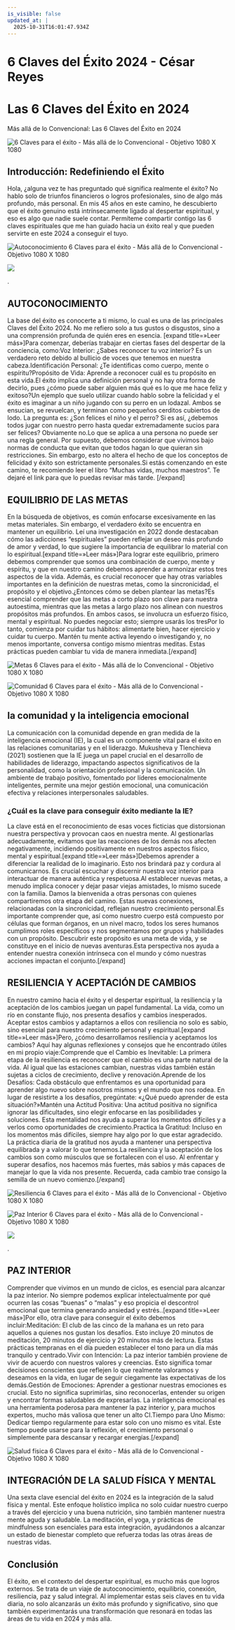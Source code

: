 ```yaml
---
is_visible: false
updated_at: |
  2025-10-31T16:01:47.934Z
---
```


# 6 Claves del Éxito 2024 - César Reyes
# Las 6 Claves del Éxito en 2024
Más allá de lo Convencional: Las 6 Claves del Éxito en 2024
![6 Claves para el éxito - Más allá de lo Convencional - Objetivo 1080 X 1080](https://cesarreyesjaramillo.com/wp-content/uploads/2024/01/paginas-web-1080-x-1080-px.jpg)
## Introducción: Redefiniendo el Éxito
Hola, ¿alguna vez te has preguntado qué significa realmente el éxito? No hablo solo de triunfos financieros o logros profesionales, sino de algo más profundo, más personal. En mis 45 años en este camino, he descubierto que el éxito genuino está intrínsecamente ligado al despertar espiritual, y eso es algo que nadie suele contar. Permíteme compartir contigo las 6 claves espirituales que me han guiado hacia un éxito real y que pueden servirte en este 2024 a conseguir el tuyo.
![Autoconocimiento 6 Claves para el éxito - Más allá de lo Convencional - Objetivo 1080 X 1080](https://cesarreyesjaramillo.com/wp-content/uploads/2024/01/6-1024x1024.jpg)
![](https://cesarreyesjaramillo.com/wp-content/uploads/2023/01/frame-about-nikicivi-3.png)
.
## AUTOCONOCIMIENTO
La base del éxito es conocerte a ti mismo, lo cual es una de las principales Claves del Éxito 2024. No me refiero solo a tus gustos o disgustos, sino a una comprensión profunda de quién eres en esencia. [expand title=»Leer más»]Para comenzar, deberías trabajar en ciertas fases del despertar de la conciencia, como:Voz Interior: ¿Sabes reconocer tu voz interior? Es un verdadero reto debido al bullicio de voces que tenemos en nuestra cabeza.Identificación Personal: ¿Te identificas como cuerpo, mente o espíritu?Propósito de Vida: Aprende a reconocer cuál es tu propósito en esta vida.El éxito implica una definición personal y no hay otra forma de decirlo, pues ¿cómo puede saber alguien más qué es lo que me hace feliz y exitoso?Un ejemplo que suelo utilizar cuando hablo sobre la felicidad y el éxito es imaginar a un niño jugando con su perro en un lodazal. Ambos se ensucian, se revuelcan, y terminan como pequeños cerditos cubiertos de lodo. La pregunta es: ¿Son felices el niño y el perro? Si es así, ¿debemos todos jugar con nuestro perro hasta quedar extremadamente sucios para ser felices? Obviamente no.Lo que se aplica a una persona no puede ser una regla general. Por supuesto, debemos considerar que vivimos bajo normas de conducta que evitan que todos hagan lo que quieran sin restricciones. Sin embargo, esto no altera el hecho de que los conceptos de felicidad y éxito son estrictamente personales.Si estás comenzando en este camino, te recomiendo leer el libro “Muchas vidas, muchos maestros”. Te dejaré el link para que lo puedas revisar más tarde. [/expand]
## EQUILIBRIO DE LAS METAS
En la búsqueda de objetivos, es común enfocarse excesivamente en las metas materiales. Sin embargo, el verdadero éxito se encuentra en mantener un equilibrio. Leí una investigación en 2022 donde destacaban cómo las adicciones “espirituales” pueden reflejar un deseo más profundo de amor y verdad, lo que sugiere la importancia de equilibrar lo material con lo espiritual.[expand title=»Leer más»]Para lograr este equilibrio, primero debemos comprender que somos una combinación de cuerpo, mente y espíritu, y que en nuestro camino debemos aprender a armonizar estos tres aspectos de la vida. Además, es crucial reconocer que hay otras variables importantes en la definición de nuestras metas, como la sincronicidad, el propósito y el objetivo.¿Entonces cómo se deben plantear las metas?Es esencial comprender que las metas a corto plazo son clave para nuestra autoestima, mientras que las metas a largo plazo nos alinean con nuestros propósitos más profundos. En ambos casos, se involucra un esfuerzo físico, mental y espiritual. No puedes negociar esto; siempre usarás los tresPor lo tanto, comienza por cuidar tus hábitos: alimentarte bien, hacer ejercicio y cuidar tu cuerpo. Mantén tu mente activa leyendo o investigando y, no menos importante, conversa contigo mismo mientras meditas. Estas prácticas pueden cambiar tu vida de manera inmediata.[/expand]
![Metas 6 Claves para el éxito - Más allá de lo Convencional - Objetivo 1080 X 1080](https://cesarreyesjaramillo.com/wp-content/uploads/2024/01/7-1024x1024.jpg)
![Comunidad 6 Claves para el éxito - Más allá de lo Convencional - Objetivo 1080 X 1080](https://cesarreyesjaramillo.com/wp-content/uploads/2024/01/8-1024x1024.jpg)
## la comunidad y la inteligencia emocional
La comunicación con la comunidad depende en gran medida de la inteligencia emocional (IE), la cual es un componente vital para el éxito en las relaciones comunitarias y en el liderazgo. Mukusheva y Tlenchieva (2021) sostienen que la IE juega un papel crucial en el desarrollo de habilidades de liderazgo, impactando aspectos significativos de la personalidad, como la orientación profesional y la comunicación. Un ambiente de trabajo positivo, fomentado por líderes emocionalmente inteligentes, permite una mejor gestión emocional, una comunicación efectiva y relaciones interpersonales saludables.
### ¿Cuál es la clave para conseguir éxito mediante la IE?
La clave está en el reconocimiento de esas voces ficticias que distorsionan nuestra perspectiva y provocan caos en nuestra mente. Al gestionarlas adecuadamente, evitamos que las reacciones de los demás nos afecten negativamente, incidiendo positivamente en nuestros aspectos físico, mental y espiritual.[expand title=»Leer más»]Debemos aprender a diferenciar la realidad de lo imaginario. Esto nos brindará paz y cordura al comunicarnos. Es crucial escuchar y discernir nuestra voz interior para interactuar de manera auténtica y respetuosa.Al establecer nuevas metas, a menudo implica conocer y dejar pasar viejas amistades, lo mismo sucede con la familia. Damos la bienvenida a otras personas con quienes compartiremos otra etapa del camino. Estas nuevas conexiones, relacionadas con la sincronicidad, reflejan nuestro crecimiento personal.Es importante comprender que, así como nuestro cuerpo está compuesto por células que forman órganos, en un nivel macro, todos los seres humanos cumplimos roles específicos y nos segmentamos por grupos y habilidades con un propósito. Descubrir este propósito es una meta de vida, y se constituye en el inicio de nuevas aventuras.Esta perspectiva nos ayuda a entender nuestra conexión intrínseca con el mundo y cómo nuestras acciones impactan el conjunto.[/expand]
## RESILIENCIA Y ACEPTACIÓN DE CAMBIOS
En nuestro camino hacia el éxito y el despertar espiritual, la resiliencia y la aceptación de los cambios juegan un papel fundamental. La vida, como un río en constante flujo, nos presenta desafíos y cambios inesperados. Aceptar estos cambios y adaptarnos a ellos con resiliencia no solo es sabio, sino esencial para nuestro crecimiento personal y espiritual.[expand title=»Leer más»]Pero, ¿cómo desarrollamos resiliencia y aceptamos los cambios? Aquí hay algunas reflexiones y consejos que he encontrado útiles en mi propio viaje:Comprende que el Cambio es Inevitable: La primera etapa de la resiliencia es reconocer que el cambio es una parte natural de la vida. Al igual que las estaciones cambian, nuestras vidas también están sujetas a ciclos de crecimiento, declive y renovación.Aprende de los Desafíos: Cada obstáculo que enfrentamos es una oportunidad para aprender algo nuevo sobre nosotros mismos y el mundo que nos rodea. En lugar de resistirte a los desafíos, pregúntate: «¿Qué puedo aprender de esta situación?»Mantén una Actitud Positiva: Una actitud positiva no significa ignorar las dificultades, sino elegir enfocarse en las posibilidades y soluciones. Esta mentalidad nos ayuda a superar los momentos difíciles y a verlos como oportunidades de crecimiento.Practica la Gratitud: Incluso en los momentos más difíciles, siempre hay algo por lo que estar agradecido. La práctica diaria de la gratitud nos ayuda a mantener una perspectiva equilibrada y a valorar lo que tenemos.La resiliencia y la aceptación de los cambios son como músculos que se fortalecen con el uso. Al enfrentar y superar desafíos, nos hacemos más fuertes, más sabios y más capaces de manejar lo que la vida nos presente. Recuerda, cada cambio trae consigo la semilla de un nuevo comienzo.[/expand]
![Resiliencia 6 Claves para el éxito - Más allá de lo Convencional - Objetivo 1080 X 1080](https://cesarreyesjaramillo.com/wp-content/uploads/2024/01/9-1024x1024.jpg)
![Paz Interior 6 Claves para el éxito - Más allá de lo Convencional - Objetivo 1080 X 1080](https://cesarreyesjaramillo.com/wp-content/uploads/2024/01/10-1024x1024.jpg)
![](https://cesarreyesjaramillo.com/wp-content/uploads/2023/01/frame-about-nikicivi-3.png)
.
## PAZ INTERIOR
Comprender que vivimos en un mundo de ciclos, es esencial para alcanzar la paz interior. No siempre podemos explicar intelectualmente por qué ocurren las cosas “buenas” o “malas” y eso propicia el descontrol emocional que termina generando ansiedad y estrés..[expand title=»Leer más»]Por ello, otra clave para conseguir el éxito debemos incluir:Meditación: El club de las cinco de la mañana es un reto para aquellos a quienes nos gustan los desafíos. Esto incluye 20 minutos de meditación, 20 minutos de ejercicio y 20 minutos más de lectura. Estas prácticas tempranas en el día pueden establecer el tono para un día más tranquilo y centrado.Vivir con Intención: La paz interior también proviene de vivir de acuerdo con nuestros valores y creencias. Esto significa tomar decisiones conscientes que reflejen lo que realmente valoramos y deseamos en la vida, en lugar de seguir ciegamente las expectativas de los demás.Gestión de Emociones: Aprender a gestionar nuestras emociones es crucial. Esto no significa suprimirlas, sino reconocerlas, entender su origen y encontrar formas saludables de expresarlas. La inteligencia emocional es una herramienta poderosa para mantener la paz interior y, para muchos expertos, mucho más valiosa que tener un alto CI.Tiempo para Uno Mismo: Dedicar tiempo regularmente para estar solo con uno mismo es vital. Este tiempo puede usarse para la reflexión, el crecimiento personal o simplemente para descansar y recargar energías.[/expand]
![Salud física 6 Claves para el éxito - Más allá de lo Convencional - Objetivo 1080 X 1080](https://cesarreyesjaramillo.com/wp-content/uploads/2024/01/11-1024x1024.jpg)
## INTEGRACIÓN DE LA SALUD FÍSICA Y MENTAL
Una sexta clave esencial del éxito en 2024 es la integración de la salud física y mental. Este enfoque holístico implica no solo cuidar nuestro cuerpo a través del ejercicio y una buena nutrición, sino también mantener nuestra mente aguda y saludable. La meditación, el yoga, y prácticas de mindfulness son esenciales para esta integración, ayudándonos a alcanzar un estado de bienestar completo que refuerza todas las otras áreas de nuestras vidas.
## Conclusión
El éxito, en el contexto del despertar espiritual, es mucho más que logros externos. Se trata de un viaje de autoconocimiento, equilibrio, conexión, resiliencia, paz y salud integral. Al implementar estas seis claves en tu vida diaria, no solo alcanzarás un éxito más profundo y significativo, sino que también experimentarás una transformación que resonará en todas las áreas de tu vida en 2024 y más allá.